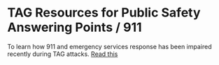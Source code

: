 # TAG Resources for Public Safety Answering Points / 911

To learn how 911 and emergency services response has been impaired recently during TAG attacks. [Read this](/methods/911.md)
